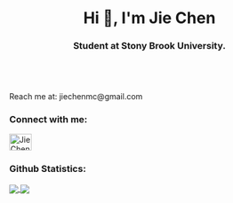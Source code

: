 <header>
<h1 align="center">Hi 👋, I'm Jie Chen</h1>
<h3 align="center">Student at Stony Brook University.</h3>
</header>
<br />

<!--
About Me!
-->
<section>
  Reach me at: jiechenmc@gmail.com
</section>
<!--
Connect With Me!
-->
<h3 align="left">Connect with me:</h3>
<p>
  <a href="https://www.linkedin.com/in/jie-chensbu/" target="blank"><img align="center"
      src="https://raw.githubusercontent.com/rahuldkjain/github-profile-readme-generator/master/src/images/icons/Social/linked-in-alt.svg"
      alt="Jie Chen" height="30" width="40" /></a>
</p>

<!--
Statistics
-->
<h3>Github Statistics:</h3>
<p>
<a href="https://github.com/anuraghazra/github-readme-stats">
  <img align="center" src="https://github-readme-stats.vercel.app/api?username=jiechenmc&show_icons=true&count_prive=true" />
</a>
<a href="https://github.com/anuraghazra/convoychat">
  <img align="center" src="https://github-readme-stats.vercel.app/api/top-langs/?username=jiechenmc&layout=compact" />
</a>
</p>
